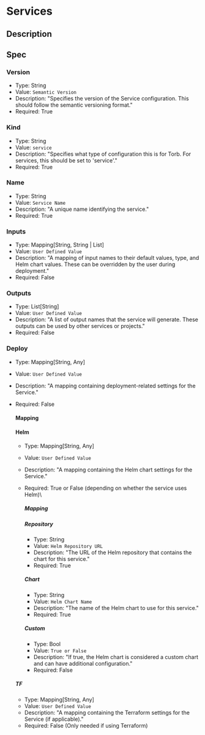 # Services
## Description
## Spec
### Version

- Type: String
- Value: `Semantic Version`
- Description: "Specifies the version of the Service configuration. This should follow the semantic versioning format."
- Required: True

### Kind

- Type: String
- Value: `service`
- Description: "Specifies what type of configuration this is for Torb. For services, this should be set to 'service'."
- Required: True

### Name

- Type: String
- Value: `Service Name`
- Description: "A unique name identifying the service."
- Required: True

### Inputs

- Type: Mapping[String, String | List]
- Value: `User Defined Value`
- Description: "A mapping of input names to their default values, type, and Helm chart values. These can be overridden by the user during deployment."
- Required: False

### Outputs

- Type: List[String]
- Value: `User Defined Value`
- Description: "A list of output names that the service will generate. These outputs can be used by other services or projects."
- Required: False

### Deploy

- Type: Mapping[String, Any]
- Value: `User Defined Value`
- Description: "A mapping containing deployment-related settings for the Service."
- Required: False

    #### Mapping
    #### Helm

    - Type: Mapping[String, Any]
    - Value: `User Defined Value`
    - Description: "A mapping containing the Helm chart settings for the Service."
    - Required: True or False (depending on whether the service uses Helm)\


        ##### Mapping
        ##### Repository

        - Type: String
        - Value: `Helm Repository URL`
        - Description: "The URL of the Helm repository that contains the chart for this service."
        - Required: True

        ##### Chart

        - Type: String
        - Value: `Helm Chart Name`
        - Description: "The name of the Helm chart to use for this service."
        - Required: True

        ##### Custom

        - Type: Bool
        - Value: `True or False`
        - Description: "If true, the Helm chart is considered a custom chart and can have additional configuration."
        - Required: False

    ##### TF

    - Type: Mapping[String, Any]
    - Value: `User Defined Value`
    - Description: "A mapping containing the Terraform settings for the Service (if applicable)."
    - Required: False (Only needed if using Terraform)

